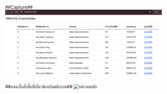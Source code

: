 ##Capture## 
![หน้าจอหลัก](mployeeSalesApp/images/index.png)

##แสดงใบสั่งซื้อที่เกี่ยวข้องกับพนักงาน##
![หน้าจอหลัก](mployeeSalesApp/images/sale.png)
